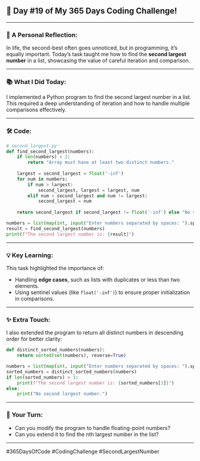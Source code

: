 ## 🎯 Day #19 of My 365 Days Coding Challenge!  

---

### 💭 **A Personal Reflection:**  
In life, the second-best often goes unnoticed, but in programming, it’s equally important. Today’s task taught me how to find the **second largest number** in a list, showcasing the value of careful iteration and comparison.  

---

### 📚 **What I Did Today:**  
I implemented a Python program to find the second largest number in a list. This required a deep understanding of iteration and how to handle multiple comparisons effectively.  

---

### 🛠️ **Code:**  

```python
# second_largest.py
def find_second_largest(numbers):
    if len(numbers) < 2:
        return "Array must have at least two distinct numbers."
    
    largest = second_largest = float('-inf')
    for num in numbers:
        if num > largest:
            second_largest, largest = largest, num
        elif num > second_largest and num != largest:
            second_largest = num
    
    return second_largest if second_largest != float('-inf') else "No second largest number."

numbers = list(map(int, input("Enter numbers separated by spaces: ").split()))
result = find_second_largest(numbers)
print(f"The second largest number is: {result}")
```

---

### 💡 **Key Learning:**  
This task highlighted the importance of:  
- Handling **edge cases**, such as lists with duplicates or less than two elements.  
- Using sentinel values (like `float('-inf')`) to ensure proper initialization in comparisons.  

---

### ✨ **Extra Touch:**  
I also extended the program to return all distinct numbers in descending order for better clarity:  

```python
def distinct_sorted_numbers(numbers):
    return sorted(set(numbers), reverse=True)

numbers = list(map(int, input("Enter numbers separated by spaces: ").split()))
sorted_numbers = distinct_sorted_numbers(numbers)
if len(sorted_numbers) > 1:
    print(f"The second largest number is: {sorted_numbers[1]}")
else:
    print("No second largest number.")
```

---

### 🚀 **Your Turn:**  
- Can you modify the program to handle floating-point numbers?  
- Can you extend it to find the nth largest number in the list?  

---

#365DaysOfCode #CodingChallenge #SecondLargestNumber  